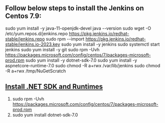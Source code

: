 ## Follow below steps to install the Jenkins on Centos 7.9:

sudo yum install -y java-11-openjdk-devel
java --version
sudo wget -O /etc/yum.repos.d/jenkins.repo https://pkg.jenkins.io/redhat-stable/jenkins.repo
sudo rpm --import https://pkg.jenkins.io/redhat-stable/jenkins.io-2023.key 
sudo yum install -y jenkins
sudo systemctl start jenkins
sudo yum install -y git
sudo rpm -Uvh https://packages.microsoft.com/config/centos/7/packages-microsoft-prod.rpm
sudo yum install -y dotnet-sdk-7.0
sudo yum install -y aspnetcore-runtime-7.0
sudo chmod -R a+rwx /var/lib/jenkins
sudo chmod -R a+rwx /tmp/NuGetScratch

## [Install .NET SDK and Runtimes](https://learn.microsoft.com/en-us/dotnet/core/install/linux-centos)
   1. sudo rpm -Uvh https://packages.microsoft.com/config/centos/7/packages-microsoft-prod.rpm
   2. sudo yum install dotnet-sdk-7.0
